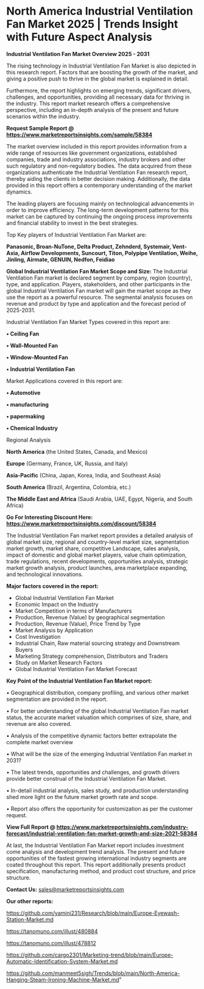  # North America Industrial Ventilation Fan Market 2025 | Trends Insight with Future Aspect Analysis

<Strong> Industrial Ventilation Fan Market Overview 2025 - 2031</strong>

The rising technology in Industrial Ventilation Fan Market is also depicted in this research report. Factors that are boosting the growth of the market, and giving a positive push to thrive in the global market is explained in detail.

Furthermore, the report highlights on emerging trends, significant drivers, challenges, and opportunities, providing all necessary data for thriving in the industry. This report market research offers a comprehensive perspective, including an in-depth analysis of the present and future scenarios within the industry.

<strong>Request Sample Report @ <a href=https://www.marketreportsinsights.com/sample/58384>https://www.marketreportsinsights.com/sample/58384</a></strong>

The market overview included in this report provides information from a wide range of resources like government organizations, established companies, trade and industry associations, industry brokers and other such regulatory and non-regulatory bodies. The data acquired from these organizations authenticate the Industrial Ventilation Fan research report, thereby aiding the clients in better decision making. Additionally, the data provided in this report offers a contemporary understanding of the market dynamics.

The leading players are focusing mainly on technological advancements in order to improve efficiency. The long-term development patterns for this market can be captured by continuing the ongoing process improvements and financial stability to invest in the best strategies.

Top Key players of Industrial Ventilation Fan Market are:

<strong>Panasonic, Broan-NuTone, Delta Product, Zehnderd, Systemair, Vent-Axia, Airflow Developments, Suncourt, Titon, Polypipe Ventilation, Weihe, Jinling, Airmate, GENUIN, Nedfon, Feidiao</strong>

<strong><b>Global Industrial Ventilation Fan Market Scope and Size:</b></strong>
The Industrial Ventilation Fan market is declared segment by company, region (country), type, and application. Players, stakeholders, and other participants in the global Industrial Ventilation Fan market will gain the market scope as they use the report as a powerful resource. The segmental analysis focuses on revenue and product by type and application and the forecast period of 2025-2031.

Industrial Ventilation Fan Market Types covered in this report are:

<strong>• Ceiling Fan

• Wall-Mounted Fan 

• Window-Mounted Fan

• Industrial Ventilation Fan</strong>

Market Applications covered in this report are:

<strong>• Automotive

• manufacturing

• papermaking

• Chemical Industry</strong> 

Regional Analysis

<strong>North America</strong> (the United States, Canada, and Mexico)

<strong>Europe</strong> (Germany, France, UK, Russia, and Italy)

<strong>Asia-Pacific</strong> (China, Japan, Korea, India, and Southeast Asia)

<strong>South America</strong> (Brazil, Argentina, Colombia, etc.)

<strong>The Middle East and Africa</strong> (Saudi Arabia, UAE, Egypt, Nigeria, and South Africa)

<strong>Go For Interesting Discount Here: <a href=https://www.marketreportsinsights.com/discount/58384>https://www.marketreportsinsights.com/discount/58384</a></strong>

The Industrial Ventilation Fan market report provides a detailed analysis of global market size, regional and country-level market size, segmentation market growth, market share, competitive Landscape, sales analysis, impact of domestic and global market players, value chain optimization, trade regulations, recent developments, opportunities analysis, strategic market growth analysis, product launches, area marketplace expanding, and technological innovations.

<strong><b>Major factors covered in the report:</b></strong>
<ul>
  <li>Global Industrial Ventilation Fan Market </li>
  <li>Economic Impact on the Industry</li>
  <li>Market Competition in terms of Manufacturers</li>
  <li>Production, Revenue (Value) by geographical segmentation</li>
  <li>Production, Revenue (Value), Price Trend by Type</li>
  <li>Market Analysis by Application</li>
  <li>Cost Investigation</li>
  <li>Industrial Chain, Raw material sourcing strategy and Downstream Buyers</li>
  <li>Marketing Strategy comprehension, Distributors and Traders</li>
  <li>Study on Market Research Factors</li>
  <li>Global Industrial Ventilation Fan Market Forecast</li>
</ul>

<strong><b>Key Point of the Industrial Ventilation Fan Market report:</b></strong>

• Geographical distribution, company profiling, and various other market segmentation are provided in the report.

• For better understanding of the global Industrial Ventilation Fan market status, the accurate market valuation which comprises of size, share, and revenue are also covered.

• Analysis of the competitive dynamic factors better extrapolate the complete market overview

• What will be the size of the emerging Industrial Ventilation Fan market in 2031?

• The latest trends, opportunities and challenges, and growth drivers provide better construal of the Industrial Ventilation Fan Market.

• In-detail industrial analysis, sales study, and production understanding shed more light on the future market growth rate and scope.

• Report also offers the opportunity for customization as per the customer request.

<strong><b>View Full Report @ <a href=https://www.marketreportsinsights.com/industry-forecast/industrial-ventilation-fan-market-growth-and-size-2021-58384>https://www.marketreportsinsights.com/industry-forecast/industrial-ventilation-fan-market-growth-and-size-2021-58384</a></b></strong>


At last, the Industrial Ventilation Fan Market report includes investment come analysis and development trend analysis. The present and future opportunities of the fastest growing international industry segments are coated throughout this report. This report additionally presents product specification, manufacturing method, and product cost structure, and price structure.

<strong>Contact Us:</strong>
sales@marketreportsinsights.com

<strong>Our other reports:</strong>

<a href=https://github.com/yamini231/Research/blob/main/Europe-Eyewash-Station-Market.md>https://github.com/yamini231/Research/blob/main/Europe-Eyewash-Station-Market.md</a>

<a href=https://tanomuno.com/illust/480884>https://tanomuno.com/illust/480884</a>

<a href=https://tanomuno.com/illust/478812>https://tanomuno.com/illust/478812</a>

<a href=https://github.com/cargo2301/Marketing-trend/blob/main/Europe-Automatic-Identification-System-Market.md>https://github.com/cargo2301/Marketing-trend/blob/main/Europe-Automatic-Identification-System-Market.md</a>

<a href=https://github.com/manmeet5sigh/Trends/blob/main/North-America-Hanging-Steam-Ironing-Machine-Market.md>https://github.com/manmeet5sigh/Trends/blob/main/North-America-Hanging-Steam-Ironing-Machine-Market.md</a>"
